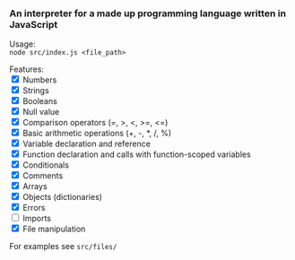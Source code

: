 ### An interpreter for a made up programming language written in JavaScript

Usage:
<br/>
``node src/index.js <file_path>``

Features:
<br/>
<input type="checkbox" checked> Numbers<br/>
<input type="checkbox" checked> Strings<br/>
<input type="checkbox" checked> Booleans<br/>
<input type="checkbox" checked> Null value<br/>
<input type="checkbox" checked> Comparison operators (=, >, <, >=, <=)<br/>
<input type="checkbox" checked> Basic arithmetic operations (+, -, *, /, %)<br/>
<input type="checkbox" checked> Variable declaration and reference<br/>
<input type="checkbox" checked> Function declaration and calls with function-scoped variables<br/>
<input type="checkbox" checked> Conditionals<br/>
<input type="checkbox" checked> Comments<br/>
<input type="checkbox" checked> Arrays<br/>
<input type="checkbox" checked> Objects (dictionaries)<br/>
<input type="checkbox" checked> Errors<br/>
<input type="checkbox"> Imports<br/>
<input type="checkbox" checked> File manipulation<br/>

For examples see ``src/files/``

